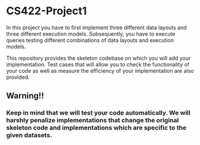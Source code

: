# CS422-Project1

In this project you have to first implement three different data layouts and three different execution models. Subsequently, you have to execute queries testing different combinations of data layouts and execution models.

This repository provides the skeleton codebase on which you will add your implementation. Test cases that will allow you to check the functionality of your code as well as measure the efficiency of your implementation are also provided.

## Warning!!
### Keep in mind that we will test your code automatically. We will harshly penalize implementations that change the original skeleton code and implementations which are specific to the given datasets.
